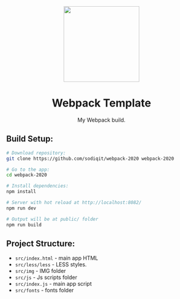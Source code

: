 <div align="center">
  <img width="200" height="200" src="https://webpack.js.org/assets/icon-square-big.svg">
  <h1>Webpack Template</h1>
  <p>
    My Webpack build.
  </p>
</div>


## Build Setup:

``` bash
# Download repository:
git clone https://github.com/sodiqit/webpack-2020 webpack-2020

# Go to the app:
cd webpack-2020

# Install dependencies:
npm install

# Server with hot reload at http://localhost:8082/
npm run dev

# Output will be at public/ folder
npm run build
```

## Project Structure:

* `src/index.html` - main app HTML
* `src/less/less` - LESS styles. 
* `src/img` - IMG folder
* `src/js` - Js scripts folder
* `src/index.js` - main app script
* `src/fonts` - fonts folder

